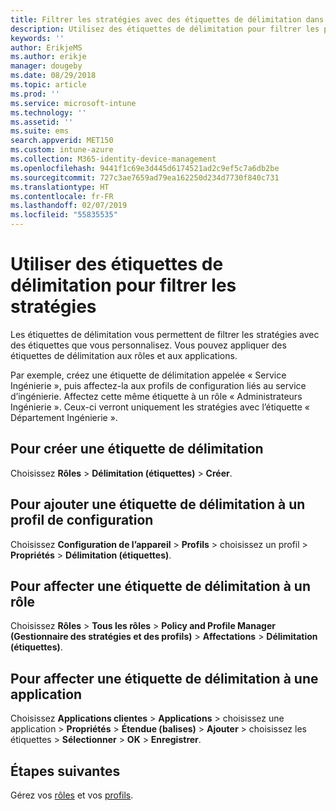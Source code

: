 ```yaml
---
title: Filtrer les stratégies avec des étiquettes de délimitation dans Microsoft Intune - Azure | Microsoft Docs
description: Utilisez des étiquettes de délimitation pour filtrer les profils de configuration de manière à n’afficher que certains rôles.
keywords: ''
author: ErikjeMS
ms.author: erikje
manager: dougeby
ms.date: 08/29/2018
ms.topic: article
ms.prod: ''
ms.service: microsoft-intune
ms.technology: ''
ms.assetid: ''
ms.suite: ems
search.appverid: MET150
ms.custom: intune-azure
ms.collection: M365-identity-device-management
ms.openlocfilehash: 9441f1c69e3d445d6174521ad2c9ef5c7a6db2be
ms.sourcegitcommit: 727c3ae7659ad79ea162250d234d7730f840c731
ms.translationtype: HT
ms.contentlocale: fr-FR
ms.lasthandoff: 02/07/2019
ms.locfileid: "55835535"
---
```

# <a name="use-scope-tags-to-filter-policies"></a>Utiliser des étiquettes de délimitation pour filtrer les stratégies

Les étiquettes de délimitation vous permettent de filtrer les stratégies avec des étiquettes que vous personnalisez. Vous pouvez appliquer des étiquettes de délimitation aux rôles et aux applications.

Par exemple, créez une étiquette de délimitation appelée « Service Ingénierie », puis affectez-la aux profils de configuration liés au service d’ingénierie. Affectez cette même étiquette à un rôle « Administrateurs Ingénierie ». Ceux-ci verront uniquement les stratégies avec l’étiquette « Département Ingénierie ».

## <a name="to-create-a-scope-tag"></a>Pour créer une étiquette de délimitation

Choisissez **Rôles** > **Délimitation (étiquettes)** > **Créer**.

## <a name="to-add-a-scope-tag-to-a-configuration-profile"></a>Pour ajouter une étiquette de délimitation à un profil de configuration

Choisissez **Configuration de l’appareil** > **Profils** > choisissez un profil > **Propriétés** > **Délimitation (étiquettes)**.

## <a name="to-assign-a-scope-tag-to-a-role"></a>Pour affecter une étiquette de délimitation à un rôle

Choisissez **Rôles** > **Tous les rôles** > **Policy and Profile Manager (Gestionnaire des stratégies et des profils)** > **Affectations** > **Délimitation (étiquettes)**.

## <a name="to-assign-a-scope-tag-to-an-app"></a>Pour affecter une étiquette de délimitation à une application

Choisissez **Applications clientes** > **Applications** > choisissez une application > **Propriétés** > **Étendue (balises)** > **Ajouter** > choisissez les étiquettes > **Sélectionner** > **OK** > **Enregistrer**.


## <a name="next-steps"></a>Étapes suivantes

Gérez vos [rôles](role-based-access-control.md) et vos [profils](device-profile-assign.md).

